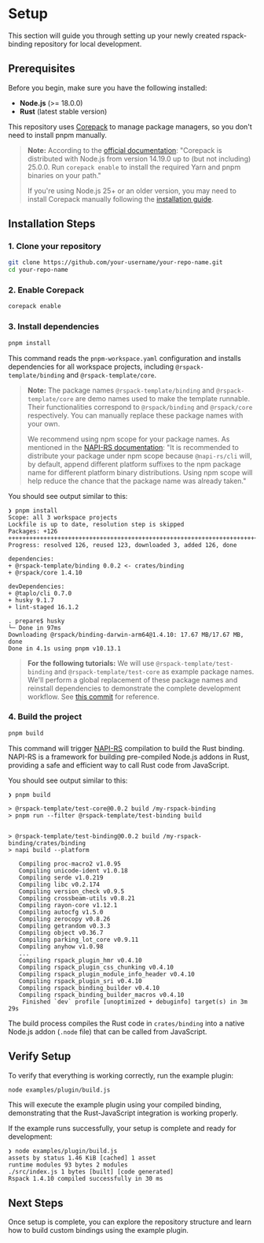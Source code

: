 # Setup

This section will guide you through setting up your newly created rspack-binding repository for local development.

## Prerequisites

Before you begin, make sure you have the following installed:

- **Node.js** (>= 18.0.0)
- **Rust** (latest stable version)

This repository uses [Corepack](https://github.com/nodejs/corepack) to manage package managers, so you don't need to install pnpm manually.

> **Note:** According to the [official documentation](https://github.com/nodejs/corepack?tab=readme-ov-file#manual-installs): "Corepack is distributed with Node.js from version 14.19.0 up to (but not including) 25.0.0. Run `corepack enable` to install the required Yarn and pnpm binaries on your path."
>
> If you're using Node.js 25+ or an older version, you may need to install Corepack manually following the [installation guide](https://github.com/nodejs/corepack?tab=readme-ov-file#manual-installs).

## Installation Steps

### 1. Clone your repository

```bash
git clone https://github.com/your-username/your-repo-name.git
cd your-repo-name
```

### 2. Enable Corepack

```bash
corepack enable
```

### 3. Install dependencies

```bash
pnpm install
```

This command reads the `pnpm-workspace.yaml` configuration and installs dependencies for all workspace projects, including `@rspack-template/binding` and `@rspack-template/core`.

> **Note:** The package names `@rspack-template/binding` and `@rspack-template/core` are demo names used to make the template runnable. Their functionalities correspond to `@rspack/binding` and `@rspack/core` respectively. You can manually replace these package names with your own.
>
> We recommend using npm scope for your package names. As mentioned in the [NAPI-RS documentation](https://napi.rs/docs/introduction/getting-started#deep-dive): "It is recommended to distribute your package under npm scope because `@napi-rs/cli` will, by default, append different platform suffixes to the npm package name for different platform binary distributions. Using npm scope will help reduce the chance that the package name was already taken."

You should see output similar to this:

```text
❯ pnpm install
Scope: all 3 workspace projects
Lockfile is up to date, resolution step is skipped
Packages: +126
++++++++++++++++++++++++++++++++++++++++++++++++++++++++++++++++++++++++++
Progress: resolved 126, reused 123, downloaded 3, added 126, done

dependencies:
+ @rspack-template/binding 0.0.2 <- crates/binding
+ @rspack/core 1.4.10

devDependencies:
+ @taplo/cli 0.7.0
+ husky 9.1.7
+ lint-staged 16.1.2

. prepare$ husky
└─ Done in 97ms
Downloading @rspack/binding-darwin-arm64@1.4.10: 17.67 MB/17.67 MB, done
Done in 4.1s using pnpm v10.13.1
```

> **For the following tutorials:** We will use `@rspack-template/test-binding` and `@rspack-template/test-core` as example package names. We'll perform a global replacement of these package names and reinstall dependencies to demonstrate the complete development workflow. See [this commit](https://github.com/h-a-n-a/my-rspack-binding/commit/2ce89d6d3a1e08019458214a7bb1f3eb1720d82b) for reference.

### 4. Build the project

```bash
pnpm build
```

This command will trigger [NAPI-RS](https://napi.rs/) compilation to build the Rust binding. NAPI-RS is a framework for building pre-compiled Node.js addons in Rust, providing a safe and efficient way to call Rust code from JavaScript.

You should see output similar to this:

```text
❯ pnpm build

> @rspack-template/test-core@0.0.2 build /my-rspack-binding
> pnpm run --filter @rspack-template/test-binding build


> @rspack-template/test-binding@0.0.2 build /my-rspack-binding/crates/binding
> napi build --platform

   Compiling proc-macro2 v1.0.95
   Compiling unicode-ident v1.0.18
   Compiling serde v1.0.219
   Compiling libc v0.2.174
   Compiling version_check v0.9.5
   Compiling crossbeam-utils v0.8.21
   Compiling rayon-core v1.12.1
   Compiling autocfg v1.5.0
   Compiling zerocopy v0.8.26
   Compiling getrandom v0.3.3
   Compiling object v0.36.7
   Compiling parking_lot_core v0.9.11
   Compiling anyhow v1.0.98
   ...
   Compiling rspack_plugin_hmr v0.4.10
   Compiling rspack_plugin_css_chunking v0.4.10
   Compiling rspack_plugin_module_info_header v0.4.10
   Compiling rspack_plugin_sri v0.4.10
   Compiling rspack_binding_builder v0.4.10
   Compiling rspack_binding_builder_macros v0.4.10
    Finished `dev` profile [unoptimized + debuginfo] target(s) in 3m 29s
```

The build process compiles the Rust code in `crates/binding` into a native Node.js addon (`.node` file) that can be called from JavaScript.

## Verify Setup

To verify that everything is working correctly, run the example plugin:

```bash
node examples/plugin/build.js
```

This will execute the example plugin using your compiled binding, demonstrating that the Rust-JavaScript integration is working properly.

If the example runs successfully, your setup is complete and ready for development:

```text
❯ node examples/plugin/build.js
assets by status 1.46 KiB [cached] 1 asset
runtime modules 93 bytes 2 modules
./src/index.js 1 bytes [built] [code generated]
Rspack 1.4.10 compiled successfully in 30 ms
```

## Next Steps

Once setup is complete, you can explore the repository structure and learn how to build custom bindings using the example plugin.
